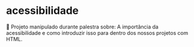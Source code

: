 # acessibilidade
💫 Projeto manipulado durante palestra sobre: A importância da acessibilidade e como introduzir isso para dentro dos nossos projetos com HTML.
